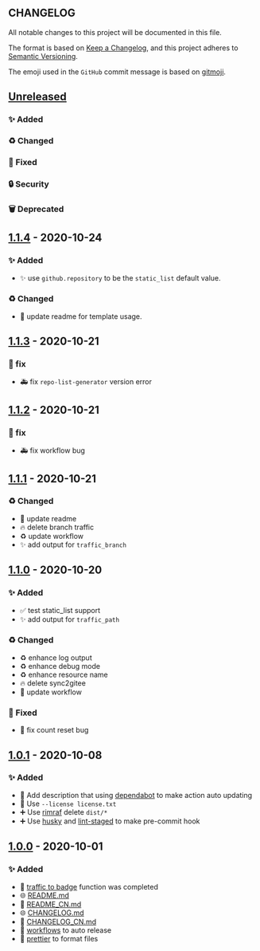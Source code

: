## CHANGELOG

All notable changes to this project will be documented in this file.

The format is based on [Keep a Changelog](https://keepachangelog.com/en/1.0.0/),
and this project adheres to [Semantic Versioning](https://semver.org/spec/v2.0.0.html).

The emoji used in the `GitHub` commit message is based on [gitmoji](https://gitmoji.carloscuesta.me/).

## [Unreleased]

### ✨ Added

### ♻️ Changed

### 🐛 Fixed

### 🔒 Security

### 🗑 Deprecated

## [1.1.4] - 2020-10-24

### ✨ Added

- ✨ use `github.repository` to be the `static_list` default value.

### ♻️ Changed

- 📝 update readme for template usage.

## [1.1.3] - 2020-10-21

### 🐛 fix

- 🚑 fix `repo-list-generator` version error

## [1.1.2] - 2020-10-21

### 🐛 fix

- 🚑 fix workflow bug

## [1.1.1] - 2020-10-21

### ♻️ Changed

- 📝 update readme
- 🔥 delete branch traffic
- ♻️ update workflow
- ✨ add output for `traffic_branch`

## [1.1.0] - 2020-10-20

### ✨ Added

- ✅ test static_list support
- ✨ add output for `traffic_path`

### ♻️ Changed

- ♻️ enhance log output
- ♻️ enhance debug mode
- ♻️ enhance resource name
- 🔥 delete sync2gitee
- 💚 update workflow

### 🐛 Fixed

- 🐛 fix count reset bug

## [1.0.1] - 2020-10-08

### ✨ Added

- 💬 Add description that using [dependabot](./.github/dependabot.yml) to make action auto updating
- 📄 Use `--license license.txt`
- ➕ Use [rimraf](https://github.com/isaacs/rimraf) delete `dist/*`
- ➕ Use [husky](https://github.com/typicode/husky) and [lint-staged](https://github.com/okonet/lint-stage) to make pre-commit hook

## [1.0.0] - 2020-10-01

### ✨ Added

- 🎉 [traffic to badge](https://github.com/marketplace/actions/traffic-to-badge) function was completed
- 🌐 [README.md](./README.md)
- 📝 [README_CN.md](./README_CN.md)
- 🌐 [CHANGELOG.md](./CHANGELOG.md)
- 📝 [CHANGELOG_CN.md](./CHANGELOG_CN.md)
- 👷 [workflows](./.github/workflows/autoRelease.yml) to auto release
- 👷 [prettier](./.prettierrc.json) to format files

[unreleased]: https://github.com/olivierlacan/keep-a-changelog/compare/v1.1.4...HEAD
[1.1.4]: https://github.com/olivierlacan/keep-a-changelog/compare/v1.1.4
[1.1.3]: https://github.com/olivierlacan/keep-a-changelog/compare/v1.1.3
[1.1.2]: https://github.com/olivierlacan/keep-a-changelog/compare/v1.1.2
[1.1.1]: https://github.com/olivierlacan/keep-a-changelog/compare/v1.1.1
[1.1.0]: https://github.com/olivierlacan/keep-a-changelog/compare/v1.1.0
[1.0.1]: https://github.com/olivierlacan/keep-a-changelog/compare/v1.0.1
[1.0.0]: https://github.com/mindsers/changelog-reader-action/compare/v1.0.0
